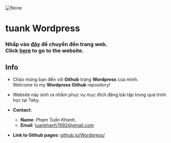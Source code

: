 ![None](https://github.com/tuankhanh7692/Wordpress/blob/dd882ff694fa4f2dd8c19a33b0fbf8726f9c4cf4/source/images/Wordpress%20background.png)
# tuank Wordpress

### Nhấp vào [đây](https://tuankhanh7692.github.io/Wordpress/) để chuyển đến trang web.<br>Click [here](https://tuankhanh7692.github.io/Wordpress/) to go to the website.

## Info
- Chào mừng bạn đến với **Github** trang **Wordpress** của mình. <br>
Welcome to my **Wordpress Github** repository!

- Website này sinh ra nhằm phục vụ mục đích đăng bài tập trong quá trình học tại Teky.

- **Contact:**
   - **Name**: _Phạm Tuấn Khanh_.
   - **Email**: [tuankhanh7692@gmail.com](mailto:tuankhanh7692@gmail.com)
- **Link to Github pages:** [github.io/Wordpress/](https://tuankhanh7692.github.io/Wordpress/)
